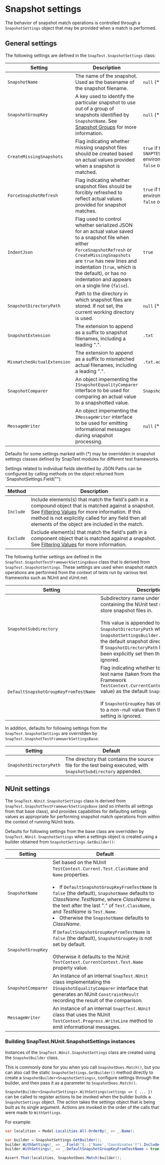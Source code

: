 # Snapshot settings

The behavior of snapshot match operations is controlled through a `SnapshotSettings` object that may be provided when a match is performed.

## General settings

The following settings are defined in the `SnapTest.SnapshotSettings` class:

Setting|Description|Default
---|---|---
`SnapshotName`|The name of the snapshot. Used as the basename of the snapshot filename.|`null` (*)
`SnapshotGroupKey`|A key used to identify the particular snapshot to use out of a group of snapshots identified by `SnapshotName`. See [Snapshot Groups](SnapshotGroups.md) for more information.|`null` (*)
`CreateMissingSnapshots`|Flag indicating whether missing snapshot files should be created based on actual values provided when a snapshot is matched.|`true` if the `SNAPTEST_CREATE_MISSING_SNAPSHOTS` environment variable is not empty; `false` otherwise
`ForceSnapshotRefresh`|Flag indicating whether snapshot files should be forcibly refreshed to reflect actual values provided for snapshot matches.|`true` if the `SNAPTEST_REFRESH` environment variable is not empty; `false` otherwise
`IndentJson`|Flag used to control whether serialized JSON for an actual value saved to a snapshot file when either `ForceSnapshotRefresh` or `CreateMissingSnapshots` are `true` has new lines and indentation (`true`, which is the default), or has no indentation and appears on a single line (`false`).|`true`
`SnapshotDirectoryPath`|Path to the directory in which snapshot files are stored. If not set, the current working directory is used.|`null` (*)
`SnapshotExtension`|The extension to append as a suffix to snapshot filenames, including a leading ".".|`.txt`
`MismatchedActualExtension`|The extension to append as a suffix to mismatched actual filenames, including a leading ".".|`.txt.actual`
`SnapshotComparer`|An object impementing the `ISnapshotEqualityComparer` interface to be used for comparing an actual value to a snapshotted value.|`SnapshotComparer.Default`
`MessageWriter`|An object impementing the `IMessageWriter` interface to be used for emitting informational messages during snapshot processing.|`null` (*)

Defaults for some settings marked with (*) may be overridden in snapshot settings classes defined by SnapTest modules for different test frameworks.

Settings related to individual fields identified by JSON Paths can be configured by calling methods on the object returned from `SnapshotSettings.Field("<JSON Path...>"):

Method|Description
---|---
`Include`|Include elements(s) that match the field's path in a compound object that is matched against a snapshot. See [Filtering Values](Filtering.md) for more information. If this method is not explicitly called for any field then all elements of the object are included in the match.
`Exclude`|Exclude element(s) that match the field's path in a component object that is matched against a snapshot. See [Filtering Values](Filtering.md) for more information.

The following further settings are defined in the `SnapTest.SnapshotTestFrameworkSettingsBase` class that is derived from `SnapTest.SnapshotSettings`. These settings are used when snapshot match operations are performed from the context of tests run by various test frameworks such as NUnit and xUnit.net.

Setting|Description|Default
---|---|---
`SnapshotSubdirectory`|Subdirectory name under the directory containing the NUnit test source file to store snapshot files in.<br/><br/>This value is appended to the `SnapshotDirectoryPath` when `SnapshotSettingsBuilder.Build` determines the default snapshot directory path to use. If `SnapshotDirectoryPath` has otherwise been explicitly set then this setting is ignored.|`_snapshots`
`DefaultSnapshotGroupKeyFromTestName`|Flag indicating whether to use the NUnit test name (taken from the NUnit Framework `TestContext.CurrentContext.Test.TestName` value) as the default `SnapshotGroupKey`.<br/><br/>If `SnapshotGroupKey` has otherwise been set to a non-null value then the value of this setting is ignored.|`false`

In addition, defaults for following settings from the `SnapTest.SnapshotSettings` are overridden by `SnapTest.SnapshotTestFrameworkSettingsBase`:

Setting|Default
---|---
`SnapshotDirectoryPath`|The directory that contains the source file for the test being executed, with `SnapshotSubdirectory` appended.


## NUnit settings

The `SnapTest.NUnit.SnapshotSettings` class is derived from `SnapTest.SnapshotTestFrameworkSettingsBase` (and so inherits all settings from that base class), and provides capabilities for defaulting settings values as appropriate for performing snapshot match operations from within the context of running NUnit tests.

Defaults for following settings from the base class are overridden by `SnapTest.NUnit.SnapshotSettings` when a settings object is created using a builder obtained from `SnapshotSettings.GetBuilder()`:

Setting|Default
---|---
`SnapshotName`|Set based on the NUnit `TestContext.Current.Test.ClassName` and `Name` properties.<br/><br/><list><li>If `DefaultSnapshotGroupKeyFromTestName` is `false` (the default), `SnapshotName` defaults to _ClassName_._TestName_, where _ClassName_ is the text after the last "." of `Test.ClassName`, and _TestName_ is `Test.Name`.</li><li>Otherwise the `SnapshotName` defaults to _ClassName_.</li></list>
`SnapshotGroupKey`|If `DefaultSnapshotGroupKeyFromTestName` is `false` (the default), `SnapshotGroupKey` is not set by default.<br/><br/>Otherwise it defaults to the NUnit `TestContext.CurrentContext.Test.Name` property value.
`SnapshotComparer`|An instance of an internal `SnapTest.NUnit` class implementating the `ISnapshotEqualityComparer` interface that generates an NUnit `ConstraintResult` recording the result of the comparison.
`MessageWriter`|An instance of an internal `SnaptTest.NUnit` class that uses the NUnit `TestContext.Progress.WriteLine` method to emit informational messages.


### Building SnapTest.NUnit.SnapshotSettings instances

Instances of the `SnapTest.NUnit.SnapshotSettings` class are created using the `SnapshotBuilder` class.

This is commonly done for you when you call `SnapshotDoes.Match()`, but you can also call the static `SnapshotSettings.GetBuilder()` method directly to create a `SnapshotBuilder<SnapshotSettings>`, configure settings through the builder, and then pass it as a parameter to `SnapshotDoes.Match()`.

`SnapshotBuilder<SnapshotSettings>.WithSettings(settings => { ... })` can be called to register actions to be invoked when the builder builds a `SnapshotSettings` object. The action takes the settings object that is being built as its single argument. Actions are invoked in the order of the calls that were made to `WithSettings`.

For example:

```C#
var localities = Model.Localities.All.OrderBy(_ => _.Name);

var builder = SnapshotSettings.GetBuilder();
builder.WithSettings(_ => _.Field("$..['Name','Coordinates']").Include());
builder.WithSettings(_ => _.DefaultSnapshotGroupKeyFromTestName = true);

Assert.That(localities, SnapshotDoes.Match(builder));
```
